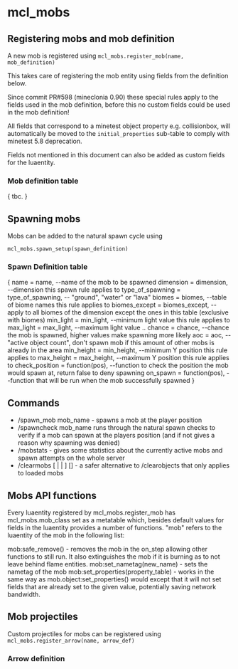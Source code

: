 # mcl_mobs
## Registering mobs and mob definition

A new mob is registered using
`mcl_mobs.register_mob(name, mob_definition)`

This takes care of registering the mob entity using fields from the definition below.

Since commit PR#598 (mineclonia 0.90) these special rules apply to the fields used in the mob definition, before this no custom fields could be used in the mob definition!

All fields that correspond to a minetest object property e.g. collisionbox, will automatically be moved to the `initial_properties` sub-table to comply with minetest 5.8 deprecation.

Fields not mentioned in this document can also be added as custom fields for the luaentity.


### Mob definition table
{
tbc.
}


## Spawning mobs
Mobs can be added to the natural spawn cycle using

`mcl_mobs.spawn_setup(spawn_definition)`

### Spawn Definition table
{
	name             = name,             --name of the mob to be spawned
	dimension        = dimension,        --dimension this spawn rule applies to
	type_of_spawning = type_of_spawning, -- "ground", "water" or "lava"
	biomes           = biomes,           --table of biome names this rule applies to
	biomes_except    = biomes_except,    --apply to all biomes of the dimension except the ones in this table (exclusive with biomes)
	min_light        = min_light,        --minimum light value this rule applies to
	max_light        = max_light,        --maximum light value ..
	chance           = chance,           --chance the mob is spawned, higher values make spawning more likely
	aoc              = aoc,              --"active object count", don't spawn mob if this amount of other mobs is already in the area
	min_height       = min_height,       --minimum Y position this rule applies to
	max_height       = max_height,       --maximum Y position this rule applies to
	check_position   = function(pos),    --function to check the position the mob would spawn at, return false to deny spawning
	on_spawn         = function(pos),    --function that will be run when the mob successfully spawned
}


## Commands
* /spawn_mob mob_name - spawns a mob at the player position
* /spawncheck mob_name runs through the natural spawn checks to verify if a mob can spawn at the players position (and if not gives a reason why spawning was denied)
* /mobstats - gives some statistics about the currently active mobs and spawn attempts on the whole server
* /clearmobs [<all> | <nametagged> | <tamed>] [<range>] - a safer alternative to /clearobjects that only applies to loaded mobs

## Mobs API functions
Every luaentity registered by mcl_mobs.register_mob has mcl_mobs.mob_class set as a metatable which, besides default values for fields in the luaentity provides a number of functions. "mob" refers to the luaentity of the mob in the following list:

mob:safe_remove() - removes the mob in the on_step allowing other functions to still run. It also extinguishes the mob if it is burning as to not leave behind flame entities.
mob:set_nametag(new_name) - sets the nametag of the mob
mob:set_properties(property_table) - works in the same way as mob.object:set_properties() would except that it will not set fields that are already set to the given value, potentially saving network bandwidth.

## Mob projectiles
Custom projectiles for mobs can be registered using
`mcl_mobs.register_arrow(name, arrow_def)`
### Arrow definition
